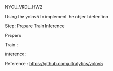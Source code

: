 NYCU_VRDL_HW2  
  
Using the yolov5 to implement the object detection  
  
Step: Prepare Train Inference  
  
  Prepare :  
    
  Train : 
    
  Inference : 
  
Reference : https://github.com/ultralytics/yolov5  

